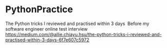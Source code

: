# PythonPractice
The Python tricks I reviewed and practised within 3 days 
Before my software engineer online test interview
https://medium.com/@allie.chiayu.hsu/the-python-tricks-i-reviewed-and-practised-within-3-days-6f7e607c5972

